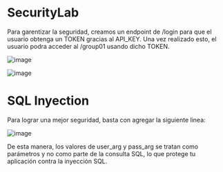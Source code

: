 # SecurityLab

Para garentizar la seguridad, creamos un endpoint de /login para que el usuario obtenga un TOKEN gracias al API_KEY. Una vez realizado esto, el usuario podra acceder al /group01 usando dicho TOKEN.

![image](https://github.com/DarKNeSsJuaN25/SecurityLab/assets/68095284/b285da6c-b916-479a-b7a6-1bb77fc212a1)

![image](https://github.com/DarKNeSsJuaN25/SecurityLab/assets/68095284/bee086f1-798c-412b-917d-94d0b60433ea)

# SQL Inyection

Para lograr una mejor seguridad, basta con agregar la siguiente linea:

![image](https://github.com/DarKNeSsJuaN25/SecurityLab/assets/68095284/007f24b3-57b7-42e6-b9de-664d236c0cf2)

De esta manera, los valores de user_arg y pass_arg se tratan como parámetros y no como parte de la consulta SQL, lo que protege tu aplicación contra la inyección SQL.
